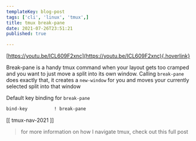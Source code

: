 ```yaml
---
templateKey: blog-post
tags: ['cli', 'linux', 'tmux',]
title: tmux break-pane
date: 2021-07-26T23:51:21
published: true

---
```


[https://youtu.be/ICL609F2xnc](https://youtu.be/ICL609F2xnc){.hoverlink}

Break-pane is a handy tmux command when your layout gets too cramped and you
want to just move a split into its own window.  Calling `break-pane` does
exactly that, it creates a `new-window` for you and moves your currently
selected split into that window

Default key binding for `break-pane`

``` bash
bind-key          ! break-pane
```

[[ tmux-nav-2021 ]]

> for more information on how I navigate tmux, check out this full post
